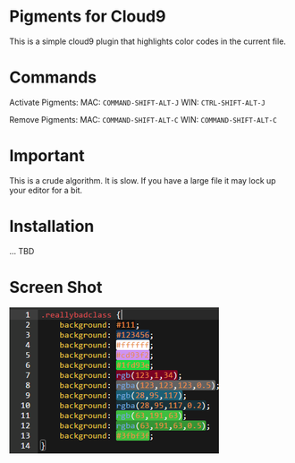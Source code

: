 # Pigments for Cloud9

This is a simple cloud9 plugin that highlights color codes in the current file. 

# Commands

Activate Pigments:
MAC: `COMMAND-SHIFT-ALT-J`
WIN: `CTRL-SHIFT-ALT-J`

Remove Pigments:
MAC: `COMMAND-SHIFT-ALT-C`
WIN: `COMMAND-SHIFT-ALT-C`

# Important

This is a crude algorithm. It is slow. If you have a large file it may lock up your editor for a bit.

# Installation

... TBD

# Screen Shot

![screen shot](https://raw.githubusercontent.com/shadowcodex/c9.ide.pigments/master/pigments.png)

